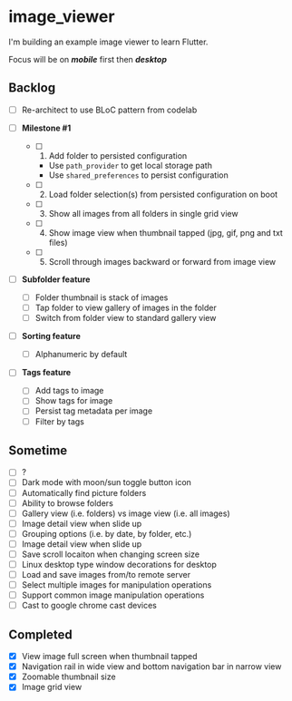 # image_viewer
I'm building an example image viewer to learn Flutter.

Focus will be on ***mobile*** first then ***desktop***

## Backlog
- [ ] Re-architect to use BLoC pattern from codelab

- [ ] **Milestone #1**
    - [ ] 1. Add folder to persisted configuration
        * Use `path_provider` to get local storage path
        * Use `shared_preferences` to persist configuration
    - [ ] 2. Load folder selection(s) from persisted configuration on boot
    - [ ] 3. Show all images from all folders in single grid view
    - [ ] 4. Show image view when thumbnail tapped (jpg, gif, png and txt files)
    - [ ] 5. Scroll through images backward or forward from image view

- [ ] **Subfolder feature**
    - [ ] Folder thumbnail is stack of images
    - [ ] Tap folder to view gallery of images in the folder
    - [ ] Switch from folder view to standard gallery view

- [ ] **Sorting feature**
    - [ ] Alphanumeric by default

- [ ] **Tags feature**
    - [ ] Add tags to image
    - [ ] Show tags for image
    - [ ] Persist tag metadata per image
    - [ ] Filter by tags

## Sometime
- [ ] ?
- [ ] Dark mode with moon/sun toggle button icon
- [ ] Automatically find picture folders
- [ ] Ability to browse folders
- [ ] Gallery view (i.e. folders) vs image view (i.e. all images)
- [ ] Image detail view when slide up
- [ ] Grouping options (i.e. by date, by folder, etc.)
- [ ] Image detail view when slide up
- [ ] Save scroll locaiton when changing screen size
- [ ] Linux desktop type window decorations for desktop
- [ ] Load and save images from/to remote server
- [ ] Select multiple images for manipulation operations
- [ ] Support common image manipulation operations
- [ ] Cast to google chrome cast devices

## Completed

- [X] View image full screen when thumbnail tapped
- [X] Navigation rail in wide view and bottom navigation bar in narrow view
- [X] Zoomable thumbnail size
- [X] Image grid view